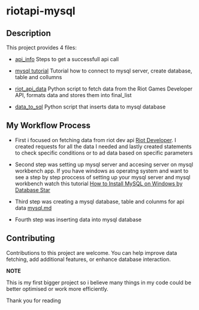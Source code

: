 # riotapi-mysql

## Description

This project provides 4 files: 

  - [api_info](api_info.md) Steps to get a successfull api call

  - [mysql tutorial](mysql.tutorial.py) Tutorial how to connect to mysql server, create database, table and collumns

  - [riot_api_data](riot_api_data.py) Python script to fetch data from the Riot Games Developer API, formats data and stores them into final_list
  
  - [data_to_sql](data_to_sql.py) Python script that inserts data to mysql database


## My Workflow Process
- First i focused on fetching data from riot dev api [Riot Developer](https://developer.riotgames.com). I created requests for all the data I needed and lastly created statements to check specific conditions or to ad data based on specific parameters

- Second step was setting up mysql server and accesing server on mysql workbench app. If you have windows as operatng system and want to see a step by step proccess of setting up your mysql server and mysql workbench watch this tutorial
  [How to Install MySQL on Windows by Database Star](https://youtu.be/2om3byn2lxs?si=S6or78IJIlKCKr7i)

- Third step was creating a mysql database, table and colunms for api data [mysql.md](mysql.md)

- Fourth step was inserting data into mysql database


## Contributing

Contributions to this project are welcome. You can help improve data fetching, add additional features, or enhance database interaction.


**NOTE**

This is my first bigger project so i believe many things in my code could be better optimised or work more efficiently.


Thank you for reading
